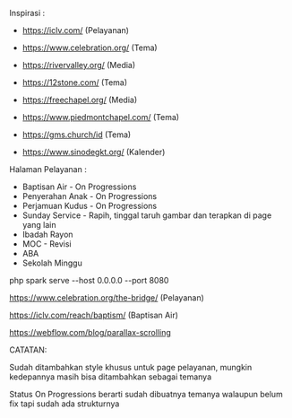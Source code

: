 Inspirasi :

- https://iclv.com/ (Pelayanan)

- https://www.celebration.org/ (Tema)

- https://rivervalley.org/ (Media)

- https://12stone.com/ (Tema)

- https://freechapel.org/ (Media)

- https://www.piedmontchapel.com/ (Tema)

- https://gms.church/id (Tema)

- https://www.sinodegkt.org/ (Kalender)

Halaman Pelayanan :

- Baptisan Air - On Progressions
- Penyerahan Anak - On Progressions
- Perjamuan Kudus - On Progressions
- Sunday Service - Rapih, tinggal taruh gambar dan terapkan di page yang lain
- Ibadah Rayon
- MOC - Revisi
- ABA
- Sekolah Minggu

php spark serve --host 0.0.0.0 --port 8080

https://www.celebration.org/the-bridge/ (Pelayanan)

https://iclv.com/reach/baptism/ (Baptisan Air)

https://webflow.com/blog/parallax-scrolling

CATATAN:

Sudah ditambahkan style khusus untuk page pelayanan, mungkin kedepannya masih bisa ditambahkan sebagai temanya

Status On Progressions berarti sudah dibuatnya temanya walaupun belum fix tapi sudah ada strukturnya
